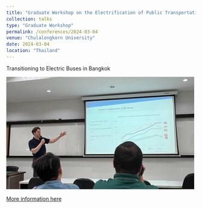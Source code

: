```yaml
---
title: "Graduate Workshop on the Electrification of Public Transportation in Japan and Germany"
collection: talks
type: "Graduate Workshop"
permalink: /conferences/2024-03-04
venue: "Chulalongkorn University"
date: 2024-03-04
location: "Thailand"
---
```

Transitioning to Electric Buses in Bangkok

<img src=' /images/presentation2.png'>

[More information here](https://www.jackcrawford.net/portfolio/portfolio-3/)
